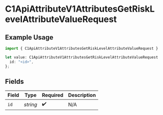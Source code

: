 # C1ApiAttributeV1AttributesGetRiskLevelAttributeValueRequest

## Example Usage

```typescript
import { C1ApiAttributeV1AttributesGetRiskLevelAttributeValueRequest } from "conductorone-sdk-typescript/sdk/models/operations";

let value: C1ApiAttributeV1AttributesGetRiskLevelAttributeValueRequest = {
  id: "<id>",
};
```

## Fields

| Field              | Type               | Required           | Description        |
| ------------------ | ------------------ | ------------------ | ------------------ |
| `id`               | *string*           | :heavy_check_mark: | N/A                |